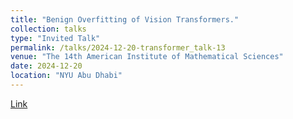 ```yaml
---
title: "Benign Overfitting of Vision Transformers."
collection: talks
type: "Invited Talk"
permalink: /talks/2024-12-20-transformer_talk-13
venue: "The 14th American Institute of Mathematical Sciences"
date: 2024-12-20
location: "NYU Abu Dhabi"
---
```

[Link](https://aimsconference.org/AIMS-Conference/conf-reg2024/ss/detail1.php?abs_no=1631)
